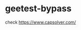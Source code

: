 # geetest-bypass
check https://www.capsolver.com/ 





















                                                                                                                                     
